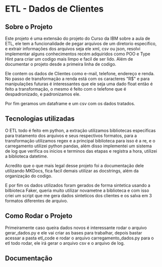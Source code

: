 # ETL - Dados de Clientes

## Sobre o Projeto

Este projeto é uma extensão do projeto do Curso da IBM sobre a aula de ETL, ele tem a funcionalidade de pegar arquivos de um diretorio especifico, e extrair informações dos arquivos seja ele xml, csv ou json, resolvi implementar alguns conhecimentos recém adquiridos como POO e Type Hint para criar um codigo mais limpo e facil de ser lido. Além de documentar o projeto desde a primeira linha de codigo. 

Ele contem os dados de Clientes como e-mail, telefone, endereço e renda. No passo de transformação a renda está com os caracteres "R$" e para manipulações futuras é interessantes que ele seja uma dado float então é feito a transformação, o mesmo é feito com o telefone que é despadronizado, e padronizamos ele. 

Por fim geramos um dataframe e um csv com os dados tratados. 


## Tecnologias utilizadas

O ETL todo é feito em python, a extração utilizamos bibliotecas especificas para tratamento dos arquivos e seus respectivos formatos, para a transformação utilizamos regex e a principal biblioteca para isso é a re, e o carregamento utilizei python pandas, além disso implementei um sistema de log que verifica os inicios e terminos das etapas e registra a hora, utilizei a biblioteca datetime.

Acredito que o que mais legal desse projeto foi a documentação dele utilizando MKDocs, fica facil demais utilizar as docstrings, além da organização do codigo. 

E por fim os dados utilizados foram gerados de forma sintetica usando a bilbioteca Faker, queria muito utilizar novametne a biblioteca e com isso criei um script que me gera dados sinteticos dos clientes e os salva em 3 formatos diferentes de arquivo. 

## Como Rodar o Projeto

Primeiramente caso queira dados novos é interessante rodar o arquivo gerar_dados.py e ele vai criar as bases para trabalhar, depois bastar acessar a pasta etl_code e rodar o arquivo carregamento_dados.py para o etl todo rodar, ele irá gerar o arquivo csv e o arquivo de log. 

## Documentação